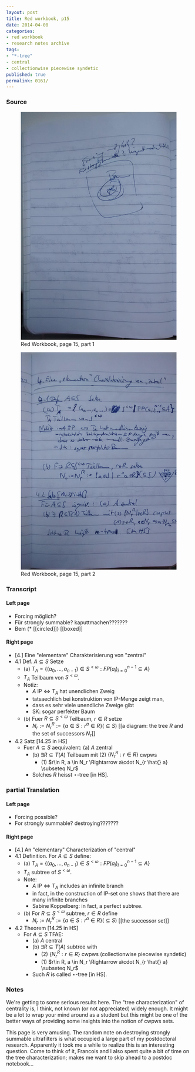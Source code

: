 ```yaml
---
layout: post
title: Red workbook, p15
date: 2014-04-08
categories:
- red workbook
- research notes archive
tags:
- "*-tree"
- central
- collectionwise piecewise syndetic
published: true
permalink: 0161/
---
```


### Source

<figure>
  <a href="/assets/2014/red_workbook-p15-1.jpg">
    <img alt="red workbook, p15-1" src="/assets/2014/red_workbook-p15-1.jpg"/>
  </a>
  <figcaption>
    Red Workbook, page 15, part 1
  </figcaption>
</figure>

<figure>
  <a href="/assets/2014/red_workbook-p15-2.jpg">
    <img alt="red workbook, p15-2" src="/assets/2014/red_workbook-p15-2.jpg"/>
  </a>
  <figcaption>
    Red Workbook, page 15, part 2
  </figcaption>
</figure>

### Transcript

#### Left page

*   Forcing möglich?
*   Für strongly summable? kaputtmachen???????
*   Bem (* [[circled]]) [[boxed]]

#### Right page

*   [4.] Eine "elementare" Charakterisierung von "zentral"
*   4.1 Def. $A\subseteq S$ Setze
    *   (a) $T_ A = \{ (a_ 0, \ldots, a_ {n-1} ) \in S^{< \omega} : FP(a_ i)_ {i=0}^{n-1} \subseteq A \}$
    *   $T_A$ Teilbaum von $S^{< \omega}$.
    *   Notiz:
        *   $A$ IP <=> $T_A$ hat unendlichen Zweig
        *   tatsaechlich bei konstruktion von IP-Menge zeigt man,
        *   dass es sehr viele unendliche Zweige gibt
        *   SK: sogar perfekter Baum
    *   (b) Fuer $R \subseteq S^{<\omega}$ Teilbaum, $r \in R$ setze
        *   $N_r := N_r^R := \{ a \in S : r^a \in R \} (\subseteq S)$ [[a diagram: the tree $R$ and the set of successors $N_r$]]
*   4.2 Satz [14.25 in HS]
    *   Fuer $A\subseteq S$ aequivalent: (a) $A$ zentral
        *   (b) $\exists R \subseteq T(A)$ Teilbaum mit (2) $\{ N_r^R: r \in R\}$ cwpws
            *   (1) $r\in R, a \in N_r \Rightarrow a\cdot N_{r \hat{} a} \subseteq N_r$
        *   Solches $R$ heisst $\star$-tree [in HS].

### partial Translation

#### Left page

*   Forcing possible?
*   For strongly summable? destroying???????

#### Right page

*   [4.] An "elementary" Characterization of "central"
*   4.1 Definition. For $A\subseteq S$ define:
    *   (a) $T_ A = \{ (a_ 0, \ldots, a_ {n-1} ) \in S^{< \omega} : FP(a_i)_ {i=0}^{n-1} \subseteq A \}$
    *   $T_A$ subtree of $S^{< \omega}$.
    *   Note:
        *   $A$ IP <=> $T_A$ includes an infinite branch
        *   in fact, in the construction of IP-set one shows that there are many infinite branches
        *   Sabine Koppelberg: in fact, a perfect subtree.
    *   (b) For $R \subseteq S^{<\omega}$ subtree, $r \in R$ define
        *   $N_r := N_r^R := \{ a \in S : r^a \in R \} (\subseteq S)$ [[the successor set]]
*   4.2 Theorem [14.25 in HS]
    *   For $A\subseteq S$ TFAE:
        *   (a) $A$ central
        *   (b) $\exists R \subseteq T(A)$ subtree with
            *   (2) $\{ N_r^R: r \in R\}$ cwpws (collectionwise piecewise syndetic)
            *   (1) $r\in R, a \in N_r \Rightarrow a\cdot N_{r \hat{} a} \subseteq N_r$
        *   Such $R$ is called $\star$-tree [in HS].

### Notes

We're getting to some serious results here. The "tree characterization" of centrality is, I think, not known (or not appreciated) widely enough. It might be a lot to wrap your mind around as a student but this might be one of the better ways of providing some insights into the notion of cwpws sets.

This page is very amusing. The random note on destroying strongly summable ultrafilters is what occupied a large part of my postdoctoral research. Apparently it took me a while to realize this is an interesting question. Come to think of it, Francois and I also spent quite a bit of time on the tree characterization; makes me want to skip ahead to a postdoc notebook...
